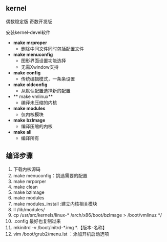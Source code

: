 ## kernel
偶数稳定版
奇数开发版

安装kernel-devel软件

- **make mrproper**
	- 删除中间文件同时包括配置文件
- **make menuconfig**
	- 图形界面设置功能选择
	- 无需Xwindow支持
- **make config**
	- 传统编辑模式，一条条设置
- **make oldconfig**
	- 从默认配置选择新的配置
- ** make vmlinux**
	- 编译未压缩的内核
- **make modules**
	- 仅内核模块
- **make bzImage**
	- 编译压缩的内核
- **make all**
	- 编译所有

## 编译步骤
1. 下载内核源码
2. make menuconfig：挑选需要的配置
3. make mrporper
4. make clean
5. make bzImage
6. make modules
7. make modules_install :建立内核相关模块
8. ll /lib/modules/
9. cp /usr/src/kernels/linux-* /arch/x86/boot/bzImage > /boot/vmlinuz */
10. .config 最好也复制过来
11. mkinitrd -v /boot/initrd-*.img  *.【版本-名称】
12. vim /boot/grub2/menu.lst ：添加开机启动选项
<!--stackedit_data:
eyJoaXN0b3J5IjpbMjA0NjE1NDg2NiwtMTQ1NTA5NDkwNyw2NT
I2NTgzODksMjA1Nzk3MDkzOSw1MTYzNTk1ODMsNzQ4MDk0MTY5
XX0=
-->